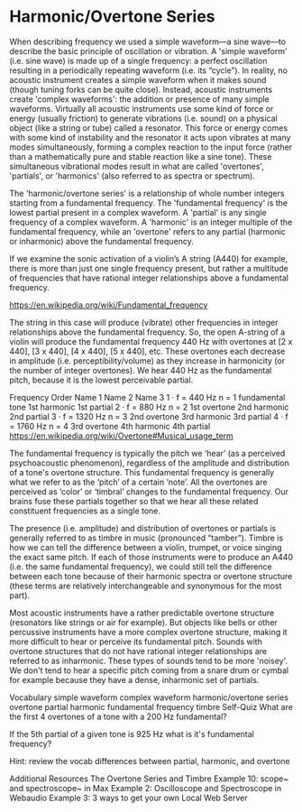 # Harmonic/Overtone Series

When describing frequency we used a simple waveform––a sine wave––to describe the basic principle of oscillation or vibration. A 'simple waveform' (i.e. sine wave) is made up of a single frequency: a perfect oscillation resulting in a periodically repeating waveform (i.e. its “cycle”). In reality, no acoustic instrument creates a simple waveform when it makes sound (though tuning forks can be quite close). Instead, acoustic instruments create 'complex waveforms': the addition or presence of many simple waveforms. Virtually all acoustic instruments use some kind of force or energy (usually friction) to generate vibrations (i.e. sound) on a physical object (like a string or tube) called a resonator. This force or energy comes with some kind of instability and the resonator it acts upon vibrates at many modes simultaneously, forming a complex reaction to the input force (rather than a mathematically pure and stable reaction like a sine tone). These simultaneous vibrational modes result in what are called 'overtones', 'partials', or 'harmonics' (also referred to as spectra or spectrum).

The 'harmonic/overtone series' is a relationship of whole number integers starting from a fundamental frequency. The 'fundamental frequency' is the lowest partial present in a complex waveform. A 'partial' is any single frequency of a complex waveform. A 'harmonic' is an integer multiple of the fundamental frequency, while an 'overtone' refers to any partial (harmonic or inharmonic) above the fundamental frequency.

If we examine the sonic activation of a violin’s A string (A440) for example, there is more than just one single frequency present, but rather a multitude of frequencies that have rational integer relationships above a fundamental frequency.


https://en.wikipedia.org/wiki/Fundamental_frequency

The string in this case will produce (vibrate) other frequencies in integer relationships above the fundamental frequency. So, the open A-string of a violin will produce the fundamental frequency 440 Hz with overtones at [2 x 440], [3 x 440], [4 x 440], [5 x 440], etc. These overtones each decrease in amplitude (i.e. perceptibility/volume) as they increase in harmonicity (or the number of integer overtones). We hear 440 Hz as the fundamental pitch, because it is the lowest perceivable partial.

Frequency	Order	Name 1	Name 2	Name 3
1 · f = 440 Hz	n = 1	fundamental tone	1st harmonic	1st partial
2 · f = 880 Hz	n = 2	1st overtone	2nd harmonic	2nd partial
3 · f = 1320 Hz	n = 3	2nd overtone	3rd harmonic	3rd partial
4 · f = 1760 Hz	n = 4	3rd overtone	4th harmonic	4th partial
https://en.wikipedia.org/wiki/Overtone#Musical_usage_term

The fundamental frequency is typically the pitch we ‘hear’ (as a perceived psychoacoustic phenomenon), regardless of the amplitude and distribution of a tone's overtone structure. This fundamental frequency is generally what we refer to as the ‘pitch’ of a certain ‘note’. All the overtones are perceived as ‘color’ or ‘timbral’ changes to the fundamental frequency. Our brains fuse these partials together so that we hear all these related constituent frequencies as a single tone.

The presence (i.e. amplitude) and distribution of overtones or partials is generally referred to as timbre in music (pronounced “tamber”). Timbre is how we can tell the difference between a violin, trumpet, or voice singing the exact same pitch. If each of those instruments were to produce an A440 (i.e. the same fundamental frequency), we could still tell the difference between each tone because of their harmonic spectra or overtone structure (these terms are relatively interchangeable and synonymous for the most part).

Most acoustic instruments have a rather predictable overtone structure (resonators like strings or air for example). But objects like bells or other percussive instruments have a more complex overtone structure, making it more difficult to hear or perceive its fundamental pitch. Sounds with overtone structures that do not have rational integer relationships are referred to as inharmonic. These types of sounds tend to be more 'noisey'. We don't tend to hear a specific pitch coming from a snare drum or cymbal for example because they have a dense, inharmonic set of partials.

Vocabulary
simple waveform
complex waveform
harmonic/overtone series
overtone
partial
harmonic
fundamental frequency
timbre
Self-Quiz
What are the first 4 overtones of a tone with a 200 Hz fundamental?

If the 5th partial of a given tone is 925 Hz what is it's fundamental frequency?

Hint: review the vocab differences between partial, harmonic, and overtone

Additional Resources
The Overtone Series and Timbre
Example 10: scope~ and spectroscope~ in Max
Example 2: Oscilloscope and Spectroscope in Webaudio
Example 3: 3 ways to get your own Local Web Server
